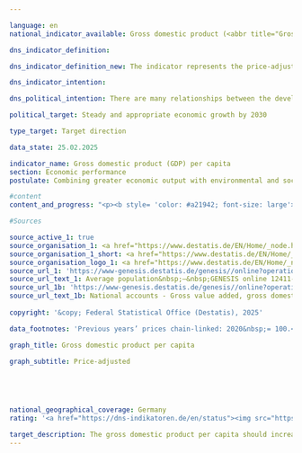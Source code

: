 ```yaml
---

language: en        
national_indicator_available: Gross domestic product (<abbr title="Gross domestic product" tabindex="0">GDP</abbr>) per capita        

dns_indicator_definition:         

dns_indicator_definition_new: The indicator represents the price-adjusted gross domestic product (<abbr title="Gross domestic product" tabindex="0">GDP</abbr>) per inhabitant in Germany on the basis of 2020&nbsp;(in <abbr title="Euro" tabindex="0">EUR</abbr> 1,000).        

dns_indicator_intention:         

dns_political_intention: There are many relationships between the development of gross domestic product (<abbr title="Gross domestic product" tabindex="0">GDP</abbr>) and the other indicators of the sustainability strategy. Social factors such as population structure, labour supply, the education system and social cohesion in society play an important role in the international competitiveness of the economy. <abbr title="Gross domestic product" tabindex="0">GDP</abbr> is considered an important indicator for the economic cycle and growth of an economy.        

political_target: Steady and appropriate economic growth by 2030        

type_target: Target direction        

data_state: 25.02.2025        

indicator_name: Gross domestic product (GDP) per capita        
section: Economic performance        
postulate: Combining greater economic output with environmental and social responsibility        

#content         
content_and_progress: "<p><b style= 'color: #a21942; font-size: large'>8.4&nbsp;Gross domestic product (<abbr title='Gross domestic product' tabindex='0'>GDP</abbr>) per capita</b><br><br><b>Content and Development of the Indicator</b><br><br>The indicator represents the inflation-adjusted Gross Domestic Product (<abbr title='Gross domestic product' tabindex='0'>GDP</abbr>) per capita. In 2024, it amounted to 42,583&nbsp;euros per capita, which was 0.5&nbsp;% below the previous year's value. Between 1991&nbsp;and 2024, the inflation-adjusted <abbr title='Gross domestic product' tabindex='0'>GDP</abbr> per capita increased by a total of 40.0&nbsp;%.<br><br>In 2020, the <abbr title='Coronavirus SARS-CoV-2' tabindex='0'>COVID-19</abbr>&nbsp;pandemic caused a decline in the inflation-adjusted <abbr title='Gross domestic product' tabindex='0'>GDP</abbr> per capita of 4.2&nbsp;%. An even sharper drop occurred only in 2009, as a result of the global financial and economic crisis, with a decrease of 5.2&nbsp;%.<br><br>Due to the lack of a uniform definition of adequate and sustained economic growth, only the average annual change over the last five years can be used as a reference. This was 0.3&nbsp;% and thus indicates a long-term negative trend of the indicator.<br><br>At the level of the Bundesländer, the picture in 2023&nbsp;was as follows: Sachsen-Anhalt recorded the lowest real <abbr title='Gross domestic product' tabindex='0'>GDP</abbr> per capita at 27,163&nbsp;euros, while Hamburg recorded the highest at 61,590&nbsp;euros.<br><br><b>Background on the Calculation</b><br><br><abbr title='Gross domestic product' tabindex='0'>GDP</abbr> measures the total economic output produced within a country during a reporting period. It includes both market-traded and government-provided goods and services. Residents are defined as all persons who have their permanent place of residence in Germany.<br><br>The calculation is based on the European System of National and Regional Accounts (<abbr title='European System of National and Regional Accounts' tabindex='0'>ESA</abbr>), which mandates the concepts and methods of the national accounts (<abbr title='National accounts' tabindex='0'>VGR</abbr>). The national accounts constitute an integrated accounting framework representing economic activity over a specific period. The results are consistently determined within a closed accounting system and presented in tabular form. <abbr title='Gross domestic product' tabindex='0'>GDP</abbr> is the central indicator of the national accounts.<br><br>The population figures used for calculating the indicator are the average population numbers, extrapolated and updated from the 2011&nbsp;census by the Federal Statistical Office.<br><br><b>Limitations of GDP</b><br><br><abbr title='Gross domestic product' tabindex='0'>GDP</abbr> primarily functions as a production and income indicator. For a comprehensive measure of welfare, supplementary indicators are necessary, such as those from the Environmental Economic Accounts (<abbr title='Environmental economic accounts' tabindex='0'>UGR</abbr>), which represent interactions between the economy and the environment. As a single figure, <abbr title='Gross domestic product' tabindex='0'>GDP</abbr> naturally does not provide information about the distribution of income and wealth among different population groups.<br><br>Changes in stock variables&nbsp;–&nbsp;with the exception of the capital stock, which is accounted for through investments and depreciation&nbsp;–&nbsp;are not captured in <abbr title='Gross domestic product' tabindex='0'>GDP</abbr>. Key economic variables such as the stocks and quality of human capital (e.g., education, health), social capital (e.g., security, integration), and natural capital (e.g., resources, ecosystems) are also excluded from <abbr title='Gross domestic product' tabindex='0'>GDP</abbr>.<br><br>Therefore, it is not possible to assess whether <abbr title='Gross domestic product' tabindex='0'>GDP</abbr> growth has contributed to capital maintenance in a comprehensive sense. Accordingly, no direct conclusions about the sustainability of economic growth can be drawn from <abbr title='Gross domestic product' tabindex='0'>GDP</abbr>.</p>"                

#Sources        

source_active_1: true
source_organisation_1: <a href="https://www.destatis.de/EN/Home/_node.html" target="_blank">Federal Statistical Office</a>
source_organisation_1_short: <a href="https://www.destatis.de/EN/Home/_node.html" target="_blank">Federal Statistical Office</a>
source_organisation_logo_1: <a href="https://www.destatis.de/EN/Home/_node.html" target="_blank"><img src="https://dns-indikatoren.de/public/OrgImgEn/destatis.png" alt="Federal Statistical Office" title=" Click here to visit the homepage of the organizationFederal Statistical Office" style="height:60px; width:148px; border:transparent"/></a>
source_url_1: 'https://www-genesis.destatis.de/genesis//online?operation=table&code=12411-0041&bypass=true&levelindex=1&levelid=1660802268437&language=en'
source_url_text_1: Average population&nbsp;–&nbsp;GENESIS online 12411-0041
source_url_1b: 'https://www-genesis.destatis.de/genesis//online?operation=table&code=81000-0001&bypass=true&levelindex=1&levelid=1660802268437&language=en'
source_url_text_1b: National accounts - Gross value added, gross domestic product&nbsp;–&nbsp;GENESIS online 81000-0001
        
copyright: '&copy; Federal Statistical Office (Destatis), 2025'        

data_footnotes: 'Previous years’ prices chain-linked: 2020&nbsp;= 100.<br>• 2021&nbsp;to 2024&nbsp;provisional data.'        

graph_title: Gross domestic product per capita        

graph_subtitle: Price-adjusted        

        

                

national_geographical_coverage: Germany        
rating: '<a href="https://dns-indikatoren.de/en/status"><img src="https://sdg-indikatoren.de/public/Wettersymbole/Blitz.png" title="In 2024 neither the average value nor the last change pointed in the right direction." alt="Weathersymbol: Thuder strom"/></a>'        

target_description: The gross domestic product per capita should increase.<br>Based on the target formulation, indicator 8.4&nbsp;for 2024&nbsp;is rated as "Thunderstorm". The value of the indicator has decreased both from 2023&nbsp;to 2024&nbsp;and on average from 2019&nbsp;to 2024.        
---
```


